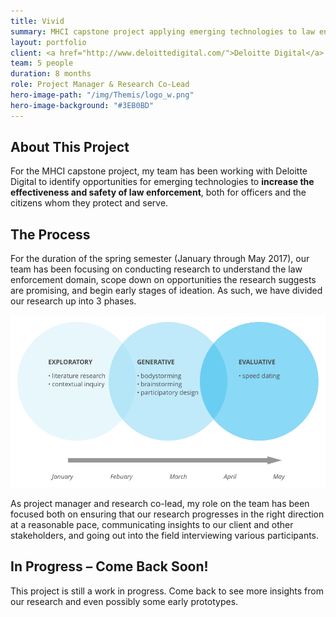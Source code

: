 ```yaml
---
title: Vivid
summary: MHCI capstone project applying emerging technologies to law enforcement. (IN PROGRESS)
layout: portfolio
client: <a href="http://www.deloittedigital.com/">Deloitte Digital</a>
team: 5 people
duration: 8 months
role: Project Manager & Research Co-Lead
hero-image-path: "/img/Themis/logo_w.png"
hero-image-background: "#3EB0BD"
---
```


<!--<h3>About the Client</h3>
<p>Deloitte Digital is a globally located digital consulting firm that works with a broad spectrum of clients, including various law enforcement agencies in the Unites States government.</p>-->

<h2>About This Project</h2>
<p>For the MHCI capstone project, my team has been working with Deloitte Digital to identify opportunities for emerging technologies to <b>increase the effectiveness and safety of law enforcement</b>, both for officers and the citizens whom they protect and serve.</p>

<h2>The Process</h2>
<p>For the duration of the spring semester (January through May 2017), our team has been focusing on conducting research to understand the law enforcement domain, scope down on opportunities the research suggests are promising, and begin early stages of ideation. As such, we have divided our research up into 3 phases.</p>
<img class="portfolio-img" src="../img/Themis/Spring-Research-Process.png">
<p>As project manager and research co-lead, my role on the team has been focused both on ensuring that our research progresses in the right direction at a reasonable pace, communicating insights to our client and other stakeholders, and going out into the field interviewing various participants.</p>

<h2>In Progress – Come Back Soon!</h2>
<p>This project is still a work in progress. Come back to see more insights from our research and even possibly some early prototypes.</p>
